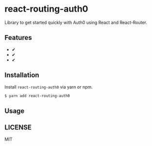 # react-routing-auth0

Library to get started quickly with Auth0 using React and React-Router.

## Features

* ✔︎ 
* ✔︎ 
* ✔︎ 

## Installation

Install `react-routing-auth0` via yarn or npm.

```bash
$ yarn add react-routing-auth0
```

## Usage


## LICENSE

MIT